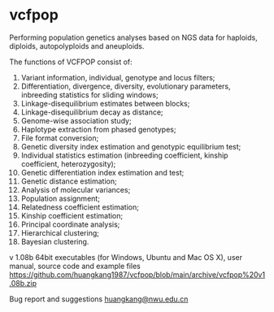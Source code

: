 # vcfpop
Performing population genetics analyses based on NGS data for haploids, diploids, autopolyploids and aneuploids.

The functions of VCFPOP consist of: 
1.	Variant information, individual, genotype and locus filters; 
2.	Differentiation, divergence, diversity, evolutionary parameters, inbreeding statistics for sliding windows; 
3.	Linkage-disequilibrium estimates between blocks; 
4.	Linkage-disequilibrium decay as distance; 
5.	Genome-wise association study; 
6.	Haplotype extraction from phased genotypes; 
7.	File format conversion; 
8.	Genetic diversity index estimation and genotypic equilibrium test; 
9.	Individual statistics estimation (inbreeding coefficient, kinship coefficient, heterozygosity); 
10.	Genetic differentiation index estimation and test; 
11.	Genetic distance estimation; 
12.	Analysis of molecular variances; 
13.	Population assignment; 
14.	Relatedness coefficient estimation; 
15.	Kinship coefficient estimation; 
16.	Principal coordinate analysis; 
17.	Hierarchical clustering; 
18.	Bayesian clustering. 

v 1.08b 64bit executables (for Windows, Ubuntu and Mac OS X), user manual, source code and example files
https://github.com/huangkang1987/vcfpop/blob/main/archive/vcfpop%20v1.08b.zip

Bug report and suggestions
huangkang@nwu.edu.cn
